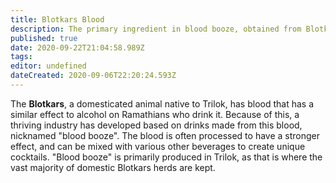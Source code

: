 ```yaml
---
title: Blotkars Blood
description: The primary ingredient in blood booze, obtained from Blotkars.
published: true
date: 2020-09-22T21:04:58.989Z
tags: 
editor: undefined
dateCreated: 2020-09-06T22:20:24.593Z
---
```


The **Blotkars**, a domesticated animal native to Trilok, has blood that has a similar effect to alcohol on Ramathians who drink it. Because of this, a thriving industry has developed based on drinks made from this blood, nicknamed "blood booze". The blood is often processed to have a stronger effect, and can be mixed with various other beverages to create unique cocktails. "Blood booze" is primarily produced in Trilok, as that is where the vast majority of domestic Blotkars herds are kept.